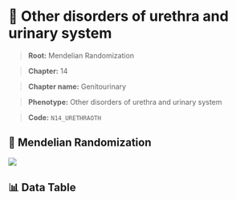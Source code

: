 # 🧪 Other disorders of urethra and urinary system

> **Root:** Mendelian Randomization

> **Chapter:** 14  

> **Chapter name:** Genitourinary

> **Phenotype:** Other disorders of urethra and urinary system  

> **Code:** `N14_URETHRAOTH`

## 🧬 Mendelian Randomization  

<img src="/MR/Figures/Forward/N14_URETHRAOTH.png"/>

## 📊 Data Table

<CsvTableMRF src="/MR_Data/Forward/N14_URETHRAOTH.csv"/>
